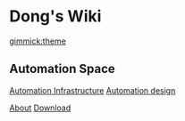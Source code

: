 <!--
  -- Name of your wiki
  -- Do NOT remove the leading `#` character.
  -->

# Dong's Wiki


<!--
  -- Default theme
  -- (Read: http://dynalon.github.io/mdwiki/#!customizing.md#Theme_chooser)
  -->

[gimmick:theme](spacelab)


<!--
  -- Navigation
  -- (Read: http://dynalon.github.io/mdwiki/#!quickstart.md#Adding_a_navigation)
  -->

## Automation Space

[Automation Infrastructure](pages/automation_infra.md) 
[Automation design](pages/automation_design.md) 
 
[About](pages/about.md)
[Download](pages/download.md)

<!-- A more complex navigation example: ----------------------------------------

[Menu Item 1]()

  * # Automation
  * [SubMenu Item 1](pages/subitem1.md)
  * [SubMenu Item 2](pages/subitem2.md)
  - - - -
  * # New Technologies
  * [SubMenu Item 3](pages/subitem3.md)
  - - - -
  * # SubMenu Heading 3
  * [SubMenu Item 3](pages/subitem3.md)

[Menu Item 2](pages/item2.md)

[Menu Item 3](pages/item3.md)

---------------------------------------------------------------------------- -->

<!--
  -- Change the Language
  -- Could be useful when there's more than one language wiki.
  -->

<!--
[Change the Language]()

  * [English (United States)](/en_US/)
  * [English (United Kingdom)](/en_GB/)
  * [Italian](/it/)
-->

<!--
  -- Let the user choose a theme
  -- (Read: http://dynalon.github.io/mdwiki/#!quickstart.md#Adding_a_navigation)
  -->

<!--
[gimmick:themechooser](Choose theme)
-->
